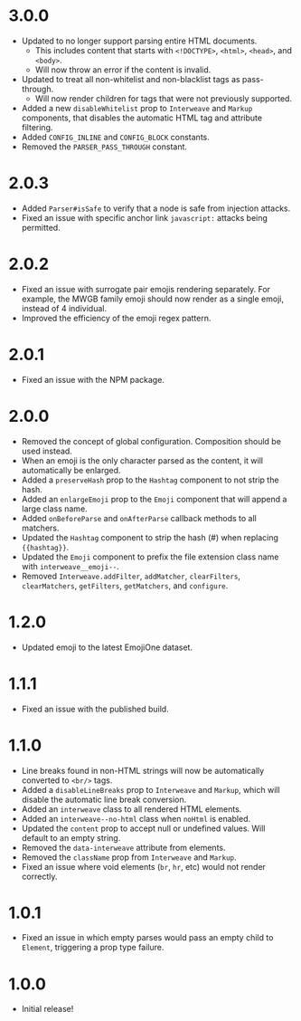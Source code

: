 # 3.0.0
* Updated to no longer support parsing entire HTML documents.
  * This includes content that starts with `<!DOCTYPE>`, `<html>`, `<head>`, and `<body>`.
  * Will now throw an error if the content is invalid.
* Updated to treat all non-whitelist and non-blacklist tags as pass-through.
  * Will now render children for tags that were not previously supported.
* Added a new `disableWhitelist` prop to `Interweave` and `Markup` components,
  that disables the automatic HTML tag and attribute filtering.
* Added `CONFIG_INLINE` and `CONFIG_BLOCK` constants.
* Removed the `PARSER_PASS_THROUGH` constant.

# 2.0.3
* Added `Parser#isSafe` to verify that a node is safe from injection attacks.
* Fixed an issue with specific anchor link `javascript:` attacks being permitted.

# 2.0.2
* Fixed an issue with surrogate pair emojis rendering separately. For example, the MWGB family
  emoji should now render as a single emoji, instead of 4 individual.
* Improved the efficiency of the emoji regex pattern.

# 2.0.1
* Fixed an issue with the NPM package.

# 2.0.0
* Removed the concept of global configuration. Composition should be used instead.
* When an emoji is the only character parsed as the content, it will automatically be enlarged.
* Added a `preserveHash` prop to the `Hashtag` component to not strip the hash.
* Added an `enlargeEmoji` prop to the `Emoji` component that will append a large class name.
* Added `onBeforeParse` and `onAfterParse` callback methods to all matchers.
* Updated the `Hashtag` component to strip the hash (#) when replacing `{{hashtag}}`.
* Updated the `Emoji` component to prefix the file extension class name with `interweave__emoji--`.
* Removed `Interweave.addFilter`, `addMatcher`, `clearFilters`, `clearMatchers`,
  `getFilters`, `getMatchers`, and `configure`.

# 1.2.0
* Updated emoji to the latest EmojiOne dataset.

# 1.1.1
* Fixed an issue with the published build.

# 1.1.0
* Line breaks found in non-HTML strings will now be automatically converted to `<br/>` tags.
* Added a `disableLineBreaks` prop to `Interweave` and `Markup`,
  which will disable the automatic line break conversion.
* Added an `interweave` class to all rendered HTML elements.
* Added an `interweave--no-html` class when `noHtml` is enabled.
* Updated the `content` prop to accept null or undefined values.
  Will default to an empty string.
* Removed the `data-interweave` attribute from elements.
* Removed the `className` prop from `Interweave` and `Markup`.
* Fixed an issue where void elements (`br`, `hr`, etc) would not render correctly.

# 1.0.1
* Fixed an issue in which empty parses would pass an empty child to
  `Element`, triggering a prop type failure.

# 1.0.0
* Initial release!
